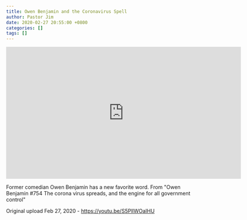 ```yaml
---
title: Owen Benjamin and the Coronavirus Spell
author: Pastor Jim
date: 2020-02-27 20:55:00 +0800
categories: []
tags: []
---
```




<iframe width="640" height="360" scrolling="no" frameborder="0" style="border: none;" src="https://www.bitchute.com/embed/pOxhJ7rhdATc/"></iframe>

Former comedian Owen Benjamin has a new favorite word. From "Owen Benjamin #754 The corona virus spreads, and the engine for all government control"



Original upload Feb 27, 2020 - https://youtu.be/S5PllWOaIHU

